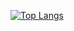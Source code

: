 [![Top Langs](https://github-readme-stats.vercel.app/api/top-langs/?username=victorcl68&layout=compact)](https://github.com/anuraghazra/github-readme-stats)
